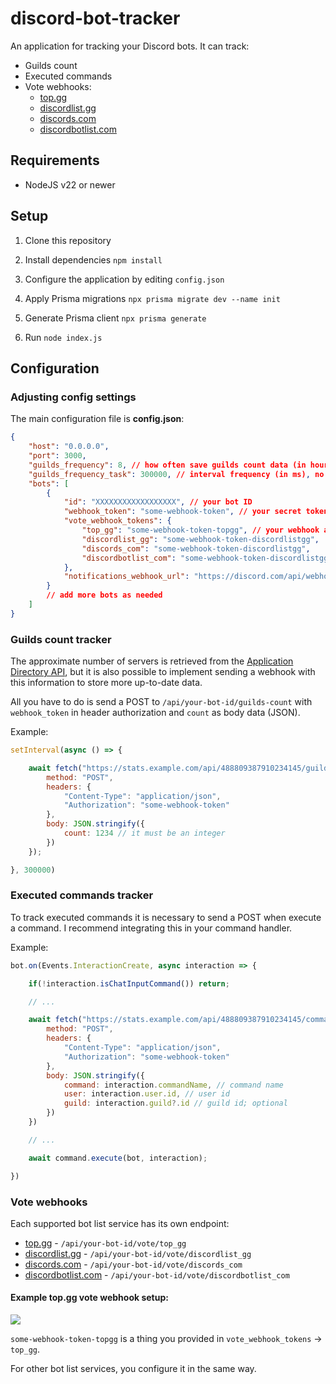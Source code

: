 # discord-bot-tracker

An application for tracking your Discord bots. It can track:
- Guilds count
- Executed commands
- Vote webhooks:
    - [top.gg](https://top.gg)
    - [discordlist.gg](https://discordlist.gg)
    - [discords.com](https://discords.com)
    - [discordbotlist.com](https://discordbotlist.com)

## Requirements

- NodeJS v22 or newer

## Setup

1. Clone this repository

2. Install dependencies `npm install`

3. Configure the application by editing `config.json`

4. Apply Prisma migrations `npx prisma migrate dev --name init`

5. Generate Prisma client `npx prisma generate`

6. Run `node index.js`

## Configuration

### Adjusting config settings

The main configuration file is **config.json**:

```json
{
    "host": "0.0.0.0",
    "port": 3000,
    "guilds_frequency": 8, // how often save guilds count data (in hours)
    "guilds_frequency_task": 300000, // interval frequency (in ms), no need to change this
    "bots": [
        {
            "id": "XXXXXXXXXXXXXXXXXX", // your bot ID
            "webhook_token": "some-webhook-token", // your secret token for authorizing guilds count and commands requests
            "vote_webhook_tokens": {
                "top_gg": "some-webhook-token-topgg", // your webhook authorization token for top.gg - not the api key, just a random string for authorizing vote webhook
                "discordlist_gg": "some-webhook-token-discordlistgg",
                "discords_com": "some-webhook-token-discordlistgg",
                "discordbotlist_com": "some-webhook-token-discordlistgg"
            },
            "notifications_webhook_url": "https://discord.com/api/webhooks/XXXXXXXXXXXXXXXXXX/xxxxxxxxxxxxxxxxxxxxxxxxxxxxxxxxxxx" // your Discord webhook, for some error handling (optional)
        }
        // add more bots as needed
    ]
}
```

### Guilds count tracker

The approximate number of servers is retrieved from the [Application Directory API](https://discord.com/api/v10/application-directory-static/applications/your-bot-id), but it is also possible to implement sending a webhook with this information to store more up-to-date data.

All you have to do is send a POST to `/api/your-bot-id/guilds-count` with `webhook_token` in header authorization and `count` as body data (JSON).

Example:

```js
setInterval(async () => {

    await fetch("https://stats.example.com/api/488809387910234145/guilds-count", {
        method: "POST",
        headers: {
            "Content-Type": "application/json",
            "Authorization": "some-webhook-token"
        },
        body: JSON.stringify({
            count: 1234 // it must be an integer
        })
    });

}, 300000)
```

### Executed commands tracker

To track executed commands it is necessary to send a POST when execute a command. I recommend integrating this in your command handler.

Example:

```js
bot.on(Events.InteractionCreate, async interaction => {

    if(!interaction.isChatInputCommand()) return;

    // ...

    await fetch("https://stats.example.com/api/488809387910234145/commands", {
        method: "POST",
        headers: {
            "Content-Type": "application/json",
            "Authorization": "some-webhook-token"
        },
        body: JSON.stringify({
            command: interaction.commandName, // command name
            user: interaction.user.id, // user id
            guild: interaction.guild?.id // guild id; optional
        })
    })

    // ...

    await command.execute(bot, interaction);

})
```

### Vote webhooks

Each supported bot list service has its own endpoint:
- [top.gg](https://top.gg) - `/api/your-bot-id/vote/top_gg`
- [discordlist.gg](https://discordlist.gg) - `/api/your-bot-id/vote/discordlist_gg`
- [discords.com](https://discords.com) - `/api/your-bot-id/vote/discords_com`
- [discordbotlist.com](https://discordbotlist.com) - `/api/your-bot-id/vote/discordbotlist_com`

#### Example top.gg vote webhook setup:

![](https://i.imgur.com/mw2JHOg.png)

`some-webhook-token-topgg` is a thing you provided in `vote_webhook_tokens` -> `top_gg`. 

For other bot list services, you configure it in the same way.